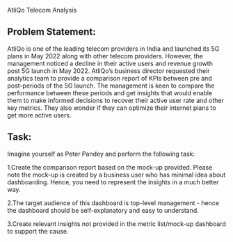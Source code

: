 AtliQo Telecom Analysis

Problem Statement:
---------------------------------------------------------

AtliQo is one of the leading telecom providers in India and launched its 5G plans in May 2022 along with other telecom providers.
However, the management noticed a decline in their active users and revenue growth post 5G launch in May 2022. 
AtliQo’s business director requested their analytics team to provide a comparison report of KPIs between pre and post-periods of the 5G launch. 
The management is keen to compare the performance between these periods and get insights that would enable them to make informed decisions 
to recover their active user rate and other key metrics. They also wonder if they can optimize their internet plans to get more active users.

Task:
------------------------------------------------------------
Imagine yourself as Peter Pandey and perform the following task:

1.Create the comparison report based on the mock-up provided. Please note the mock-up is created by a business user who has minimal idea about dashboarding. Hence, you need to represent the insights in a much better way.

2.The target audience of this dashboard is top-level management - hence the dashboard should be self-explanatory and easy to understand.

3.Create relevant insights not provided in the metric list/mock-up dashboard to support the cause.


